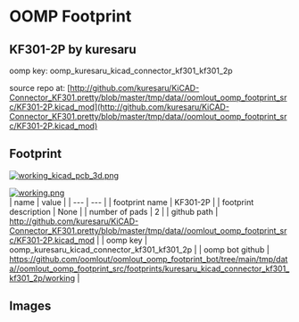# OOMP Footprint  
## KF301-2P  by kuresaru  
  
oomp key: oomp_kuresaru_kicad_connector_kf301_kf301_2p  
  
source repo at: [http://github.com/kuresaru/KiCAD-Connector_KF301.pretty/blob/master/tmp/data//oomlout_oomp_footprint_src/KF301-2P.kicad_mod](http://github.com/kuresaru/KiCAD-Connector_KF301.pretty/blob/master/tmp/data//oomlout_oomp_footprint_src/KF301-2P.kicad_mod)  
## Footprint  
  
[![working_kicad_pcb_3d.png](working_kicad_pcb_3d_600.png)](working_kicad_pcb_3d.png)  
  
[![working.png](working_600.png)](working.png)  
| name | value | 
| --- | --- | 
| footprint name | KF301-2P | 
| footprint description | None | 
| number of pads | 2 | 
| github path | http://github.com/kuresaru/KiCAD-Connector_KF301.pretty/blob/master/tmp/data//oomlout_oomp_footprint_src/KF301-2P.kicad_mod | 
| oomp key | oomp_kuresaru_kicad_connector_kf301_kf301_2p | 
| oomp bot github | https://github.com/oomlout/oomlout_oomp_footprint_bot/tree/main/tmp/data//oomlout_oomp_footprint_src/footprints/kuresaru_kicad_connector_kf301_kf301_2p/working | 
## Images  
